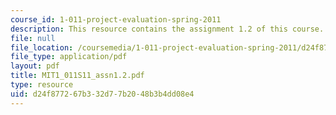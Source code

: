 ```yaml
---
course_id: 1-011-project-evaluation-spring-2011
description: This resource contains the assignment 1.2 of this course.
file: null
file_location: /coursemedia/1-011-project-evaluation-spring-2011/d24f877267b332d77b2048b3b4dd08e4_MIT1_011S11_assn1.2.pdf
file_type: application/pdf
layout: pdf
title: MIT1_011S11_assn1.2.pdf
type: resource
uid: d24f8772-67b3-32d7-7b20-48b3b4dd08e4
---
```

